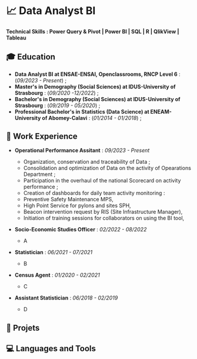 # 📈 Data Analyst BI

#### Technical Skills : Power Query & Pivot | Power BI | SQL | R | QlikView | Tableau 

## 🎓 Education
- **Data Analyst BI at ENSAE-ENSAI, Openclassrooms, RNCP Level 6** : (_09/2023 - Present_) ;   
- **Master's in Demography (Social Sciences) at IDUS-University of Strasbourg** : (_09/2020 -12/2022_) ;    
- **Bachelor's in Demography (Social Sciences) at IDUS-University of Strasbourg** : (_09/2019 - 05/2020_) ;    
- **Professional Bachelor's in Statistics (Data Science) at ENEAM-University of Abomey-Calavi** : (_01/2014 - 01/2018_) ;    

## 💼 Work Experience
- **Operational Performance Assitant** : _09/2023 - Present_
  -   Organization, conservation and traceability of Data ;
  -   Consolidation and optimization of Data on the activity of Opearations Department ;
  -   Participation in the overhaul of the national Scorecard on activity performance ;
  -   Creation of dashboards for daily team activity monitoring :
    -   Preventive Safety Maintenance MPS,  
    -   High Point Service for pylons and sites SPH,
    -   Beacon intervention request by RIS (Site Infrastructure Manager),
    -   Initiation of training sessions for collaborators on using the BI tool, 
    
- **Socio-Economic Studies Officer** : _02/2022 - 08/2022_
  -   A
    
- **Statistician** : _06/2021 - 07/2021_
  -   B
    
- **Census Agent** : _01/2020 - 02/2021_
  -   C
    
- **Assistant Statistician** : _06/2018 - 02/2019_
  -   D
    

## 🚀 Projets 

## 💻 Languages and Tools



